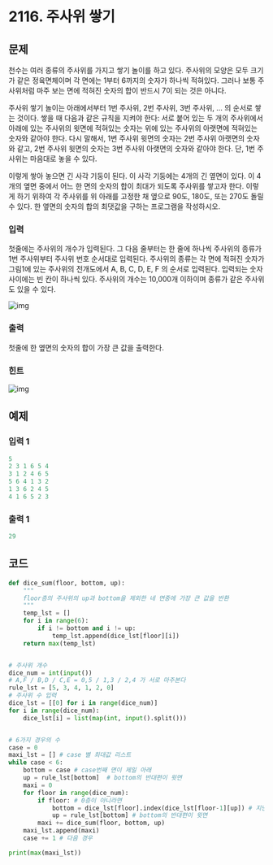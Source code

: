 #  2116. 주사위 쌓기

## 문제

천수는 여러 종류의 주사위를 가지고 쌓기 놀이를 하고 있다. 주사위의 모양은 모두 크기가 같은 정육면체이며 각 면에는 1부터 6까지의 숫자가 하나씩 적혀있다. 그러나 보통 주사위처럼 마주 보는 면에 적혀진 숫자의 합이 반드시 7이 되는 것은 아니다.

주사위 쌓기 놀이는 아래에서부터 1번 주사위, 2번 주사위, 3번 주사위, … 의 순서로 쌓는 것이다. 쌓을 때 다음과 같은 규칙을 지켜야 한다: 서로 붙어 있는 두 개의 주사위에서 아래에 있는 주사위의 윗면에 적혀있는 숫자는 위에 있는 주사위의 아랫면에 적혀있는 숫자와 같아야 한다. 다시 말해서, 1번 주사위 윗면의 숫자는 2번 주사위 아랫면의 숫자와 같고, 2번 주사위 윗면의 숫자는 3번 주사위 아랫면의 숫자와 같아야 한다. 단, 1번 주사위는 마음대로 놓을 수 있다.

이렇게 쌓아 놓으면 긴 사각 기둥이 된다. 이 사각 기둥에는 4개의 긴 옆면이 있다. 이 4개의 옆면 중에서 어느 한 면의 숫자의 합이 최대가 되도록 주사위를 쌓고자 한다. 이렇게 하기 위하여 각 주사위를 위 아래를 고정한 채 옆으로 90도, 180도, 또는 270도 돌릴 수 있다. 한 옆면의 숫자의 합의 최댓값을 구하는 프로그램을 작성하시오.



### 입력

첫줄에는 주사위의 개수가 입력된다. 그 다음 줄부터는 한 줄에 하나씩 주사위의 종류가 1번 주사위부터 주사위 번호 순서대로 입력된다. 주사위의 종류는 각 면에 적혀진 숫자가 그림1에 있는 주사위의 전개도에서 A, B, C, D, E, F 의 순서로 입력된다. 입력되는 숫자 사이에는 빈 칸이 하나씩 있다. 주사위의 개수는 10,000개 이하이며 종류가 같은 주사위도 있을 수 있다.

![img](https://upload.acmicpc.net/64d6b360-8f57-4764-a5a7-28a39cd86a8a/-/preview/)

### 출력

첫줄에 한 옆면의 숫자의 합이 가장 큰 값을 출력한다.

### 힌트

![img](https://upload.acmicpc.net/daad4a03-0410-4d30-81af-446c974df162/-/preview/)



## 예제

### 입력 1

```python
5
2 3 1 6 5 4
3 1 2 4 6 5
5 6 4 1 3 2
1 3 6 2 4 5
4 1 6 5 2 3
```



### 출력 1

```python
29
```





## 코드

```python
def dice_sum(floor, bottom, up):
    """
    floor층의 주사위의 up과 bottom을 제외한 네 면중에 가장 큰 값을 반환
    """
    temp_lst = []
    for i in range(6):
        if i != bottom and i != up:
            temp_lst.append(dice_lst[floor][i])
    return max(temp_lst)


# 주사위 개수
dice_num = int(input())
# A,F / B,D / C,E = 0,5 / 1,3 / 2,4 가 서로 마주본다
rule_lst = [5, 3, 4, 1, 2, 0]
# 주사위 수 입력
dice_lst = [[0] for i in range(dice_num)]
for i in range(dice_num):
    dice_lst[i] = list(map(int, input().split()))


# 6가지 경우의 수
case = 0
maxi_lst = [] # case 별 최대값 리스트
while case < 6:
    bottom = case # case번째 면이 제일 아래
    up = rule_lst[bottom]  # bottom의 반대편이 윗면
    maxi = 0
    for floor in range(dice_num):
        if floor: # 0층이 아니라면
            bottom = dice_lst[floor].index(dice_lst[floor-1][up]) # 지난 주사위의 윗면이 이번 주사위의 아랫면
            up = rule_lst[bottom] # bottom의 반대편이 윗면
        maxi += dice_sum(floor, bottom, up)
    maxi_lst.append(maxi)
    case += 1 # 다음 경우

print(max(maxi_lst))
```

